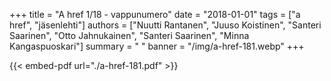 +++
title = "A href 1/18 - vappunumero"
date = "2018-01-01"
tags = ["a href", "jäsenlehti"]
authors = ["Nuutti Rantanen", "Juuso Koistinen", "Santeri Saarinen", "Otto Jahnukainen", "Santeri Saarinen", "Minna Kangaspuoskari"]
summary = " "
banner = "/img/a-href-181.webp"
+++

{{< embed-pdf url="./a-href-181.pdf" >}}
